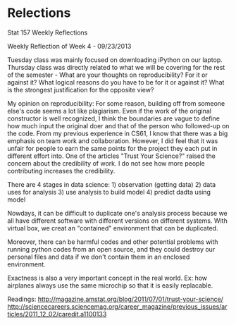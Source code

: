 Relections
==========

Stat 157 Weekly Reflections

Weekly Reflection of Week 4 - 09/23/2013

Tuesday class was mainly focused on downloading iPython on our laptop.
Thursday class was directly related to what we will be covering for the rest of the semester - What are your thoughts on reproducibility? For it or against it? What logical reasons do you have to be for it or against it? What is the strongest justification for the opposite view?

My opinion on reproducibility: For some reason, building off from someone else's code seems a lot like plagiarism. Even if the work of the original constructor is well recognized, I think the boundaries are vague to define how much input the original doer and that of the person who followed-up on the code. From my previous experience in CS61, I know that there was a big emphasis on team work and collaboration. However, I did feel that it was unfair for people to earn the same points for the project they each put in different effort into. One of the articles "Trust Your Science?" raised the concern about the credibility of work. I do not see how more people contributing increases the credibility.

There are 4 stages in data science: 
    1) observation (getting data)
    2) data uses for analysis
    3) use analysis to build model
    4) predict dadta using model
    
Nowdays, it can be difficult to duplicate one's analysis process because we all have different software with different versions on different systems. With virtual box, we creat an "contained" environment that can be duplicated.

Moreover, there can be harmful codes and other potential problems with running python codes from an open source, and they could destroy our personal files and data if we don't contain them in an enclosed environment.

Exactness is also a very important concept in the real world. 
Ex: how airplanes always use the same microchip so that it is easily replacable.

Readings:
http://magazine.amstat.org/blog/2011/07/01/trust-your-science/
http://sciencecareers.sciencemag.org/career_magazine/previous_issues/articles/2011_12_02/caredit.a1100133
